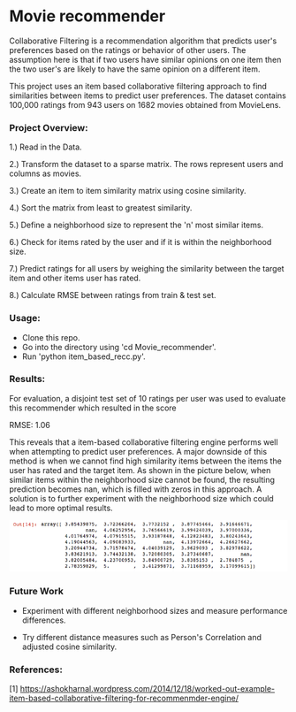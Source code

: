 # Movie recommender
Collaborative Filtering is a recommendation algorithm that predicts user's preferences based on the ratings or behavior of other users. The assumption here is that if two users have similar opinions on one item then the two user's are likely to have the same opinion on a different item. 

This project uses an item based collaborative filtering approach to find similarities between items to predict user preferences. The dataset contains 100,000 ratings from 943 users on 1682 movies obtained from MovieLens.

### Project Overview:

1.) Read in the Data.

2.) Transform the dataset to a sparse matrix. The rows represent users and columns as movies.

3.) Create an item to item similarity matrix using cosine similarity.

4.) Sort the matrix from least to greatest similarity.

5.) Define a neighborhood size to represent the 'n' most similar items.

6.) Check for items rated by the user and if it is within the neighborhood size.

7.) Predict ratings for all users by weighing the similarity between the target item and other items user has rated.

8.) Calculate RMSE between ratings from train & test set.

### Usage:

* Clone this repo.
* Go into the directory using 'cd Movie_recommender'.
* Run 'python item_based_recc.py'.

### Results:
For evaluation, a disjoint test set of 10 ratings per user was used to evaluate this recommender which resulted in the score

RMSE: 1.06

This reveals that a item-based collaborative filtering engine performs well when attempting to predict user preferences. A major downside of this method is when we cannot find high similarity items between the items the user has rated and the target item. As shown in the picture below, when similar items within the neighborhood size cannot be found, the resulting prediction becomes nan, which is filled with zeros in this approach. A solution is to further experiment with the neighborhood size which could lead to more optimal results.

![alt tag](images/predictions.png)

### Future Work

* Experiment with different neighborhood sizes and measure performance differences.

* Try different distance measures such as Person's Correlation and adjusted cosine similarity.


### References:

[1] https://ashokharnal.wordpress.com/2014/12/18/worked-out-example-item-based-collaborative-filtering-for-recommenmder-engine/
